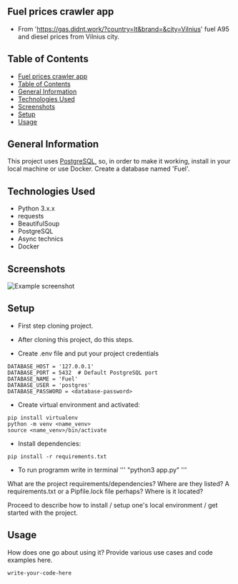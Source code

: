 ## Fuel prices crawler app

- From 'https://gas.didnt.work/?country=lt&brand=&city=Vilnius' fuel A95 and diesel prices from Vilnius city.
## Table of Contents

- [Fuel prices crawler app](#Fuel-prices-crawler-app)
- [Table of Contents](#table-of-contents)
- [General Information](#general-information)
- [Technologies Used](#technologies-used)
- [Screenshots](#screenshots)
- [Setup](#setup)
- [Usage](#usage)

## General Information

This project uses [PostgreSQL](https://www.postgresql.org/), so, in order to make it working, install in your local machine or use Docker. Create a database named 'Fuel'.

<!-- You don't have to answer all the questions - just the ones relevant to your project. -->

## Technologies Used

- Python 3.x.x
- requests
- BeautifulSoup
- PostgreSQL
- Async technics
- Docker

## Screenshots

![Example screenshot](./img/screenshot.png)

<!-- If you have screenshots you'd like to share, include them here. -->

## Setup

- First step cloning project.
- After cloning this project, do this steps.

- Create .env file and put your project credentials
```
DATABASE_HOST = '127.0.0.1'
DATABASE_PORT = 5432  # Default PostgreSQL port
DATABASE_NAME = 'Fuel'
DATABASE_USER = 'postgres' 
DATABASE_PASSWORD = <database-password>
```
- Create virtual environment and activated:
```
pip install virtualenv 
python -m venv <name_venv>
source <name_venv>/bin/activate
```
- Install dependencies:
```
pip install -r requirements.txt
```
- To run programm write in terminal
'''
"python3 app.py"
'''

What are the project requirements/dependencies? Where are they listed? A requirements.txt or a Pipfile.lock file perhaps? Where is it located?

Proceed to describe how to install / setup one's local environment / get started with the project.

## Usage

How does one go about using it?
Provide various use cases and code examples here.

`write-your-code-here`